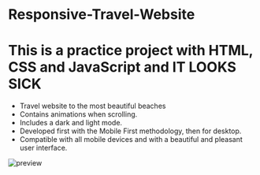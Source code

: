# Responsive-Travel-Website
<h1>This is a practice project with HTML, CSS and JavaScript and IT LOOKS SICK</h1>


<ul>
  <li>Travel website to the most beautiful beaches</li>
  <li>Contains animations when scrolling.</li>
  <li>Includes a dark and light mode.</li>
  <li>Developed first with the Mobile First methodology, then for desktop.</li>
  <li>
Compatible with all mobile devices and with a beautiful and pleasant user interface.</li>
</ul


![preview](https://user-images.githubusercontent.com/77567403/127718921-0423b7fd-9536-4264-9df8-708b4e178b66.png)

